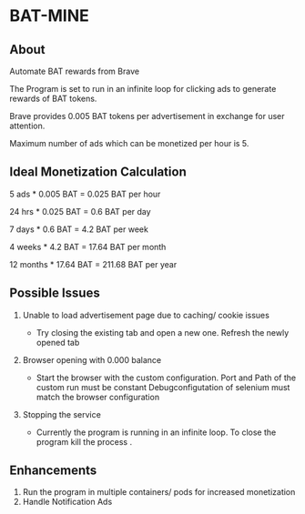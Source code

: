 # BAT-MINE

About
--------------------------------
Automate BAT rewards from Brave

The Program is set to run in an infinite loop for clicking ads to generate rewards of BAT tokens.

Brave provides 0.005 BAT tokens per advertisement in exchange for user attention.

Maximum number of ads which can be monetized per hour is 5.


Ideal Monetization Calculation
--------------------------------

5 ads * 0.005 BAT = 0.025 BAT per hour

24 hrs * 0.025 BAT = 0.6 BAT per day

7 days * 0.6 BAT = 4.2 BAT per week

4 weeks * 4.2 BAT = 17.64 BAT per month

12 months * 17.64 BAT = 211.68 BAT per year


Possible Issues
--------------------------------

1. Unable to load advertisement page due to caching/ cookie issues
	- Try closing the existing tab and open a new one.
	  Refresh the newly opened tab

2. Browser opening with 0.000 balance
	- Start the browser with the custom configuration.
	  Port and Path of the custom run must be constant
	  Debugconfigutation of selenium must match the browser configuration
	  
3. Stopping the service
	- Currently the program is running in an infinite loop.
	  To close the program kill the process .


Enhancements
---------------------------------
1. Run the program in multiple containers/ pods for increased monetization
2. Handle Notification Ads